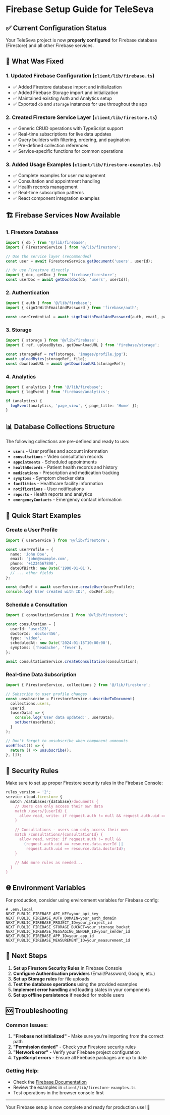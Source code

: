 # Firebase Setup Guide for TeleSeva

## ✅ Current Configuration Status

Your TeleSeva project is now **properly configured** for Firebase database (Firestore) and all other Firebase services.

## 🔧 What Was Fixed

### 1. Updated Firebase Configuration (`client/lib/firebase.ts`)
- ✅ Added Firestore database import and initialization
- ✅ Added Firebase Storage import and initialization
- ✅ Maintained existing Auth and Analytics setup
- ✅ Exported `db` and `storage` instances for use throughout the app

### 2. Created Firestore Service Layer (`client/lib/firestore.ts`)
- ✅ Generic CRUD operations with TypeScript support
- ✅ Real-time subscriptions for live data updates
- ✅ Query builders with filtering, ordering, and pagination
- ✅ Pre-defined collection references
- ✅ Service-specific functions for common operations

### 3. Added Usage Examples (`client/lib/firestore-examples.ts`)
- ✅ Complete examples for user management
- ✅ Consultation and appointment handling
- ✅ Health records management
- ✅ Real-time subscription patterns
- ✅ React component integration examples

## 🏗️ Firebase Services Now Available

### 1. **Firestore Database** 
```typescript
import { db } from '@/lib/firebase';
import { FirestoreService } from '@/lib/firestore';

// Use the service layer (recommended)
const user = await FirestoreService.getDocument('users', userId);

// Or use Firestore directly
import { doc, getDoc } from 'firebase/firestore';
const userDoc = await getDoc(doc(db, 'users', userId));
```

### 2. **Authentication**
```typescript
import { auth } from '@/lib/firebase';
import { signInWithEmailAndPassword } from 'firebase/auth';

const userCredential = await signInWithEmailAndPassword(auth, email, password);
```

### 3. **Storage**
```typescript
import { storage } from '@/lib/firebase';
import { ref, uploadBytes, getDownloadURL } from 'firebase/storage';

const storageRef = ref(storage, 'images/profile.jpg');
await uploadBytes(storageRef, file);
const downloadURL = await getDownloadURL(storageRef);
```

### 4. **Analytics**
```typescript
import { analytics } from '@/lib/firebase';
import { logEvent } from 'firebase/analytics';

if (analytics) {
  logEvent(analytics, 'page_view', { page_title: 'Home' });
}
```

## 📊 Database Collections Structure

The following collections are pre-defined and ready to use:

- **`users`** - User profiles and account information
- **`consultations`** - Video consultation records
- **`appointments`** - Scheduled appointments
- **`healthRecords`** - Patient health records and history
- **`medications`** - Prescription and medication tracking
- **`symptoms`** - Symptom checker data
- **`facilities`** - Healthcare facility information
- **`notifications`** - User notifications
- **`reports`** - Health reports and analytics
- **`emergencyContacts`** - Emergency contact information

## 🚀 Quick Start Examples

### Create a User Profile
```typescript
import { userService } from '@/lib/firestore';

const userProfile = {
  name: 'John Doe',
  email: 'john@example.com',
  phone: '+1234567890',
  dateOfBirth: new Date('1990-01-01'),
  // ... other fields
};

const docRef = await userService.createUser(userProfile);
console.log('User created with ID:', docRef.id);
```

### Schedule a Consultation
```typescript
import { consultationService } from '@/lib/firestore';

const consultation = {
  userId: 'user123',
  doctorId: 'doctor456',
  type: 'video',
  scheduledAt: new Date('2024-01-15T10:00:00'),
  symptoms: ['headache', 'fever'],
};

await consultationService.createConsultation(consultation);
```

### Real-time Data Subscription
```typescript
import { FirestoreService, collections } from '@/lib/firestore';

// Subscribe to user profile changes
const unsubscribe = FirestoreService.subscribeToDocument(
  collections.users,
  userId,
  (userData) => {
    console.log('User data updated:', userData);
    setUser(userData);
  }
);

// Don't forget to unsubscribe when component unmounts
useEffect(() => {
  return () => unsubscribe();
}, []);
```

## 🔐 Security Rules

Make sure to set up proper Firestore security rules in the Firebase Console:

```javascript
rules_version = '2';
service cloud.firestore {
  match /databases/{database}/documents {
    // Users can only access their own data
    match /users/{userId} {
      allow read, write: if request.auth != null && request.auth.uid == userId;
    }
    
    // Consultations - users can only access their own
    match /consultations/{consultationId} {
      allow read, write: if request.auth != null && 
        (request.auth.uid == resource.data.userId || 
         request.auth.uid == resource.data.doctorId);
    }
    
    // Add more rules as needed...
  }
}
```

## 🌐 Environment Variables

For production, consider using environment variables for Firebase config:

```env
# .env.local
NEXT_PUBLIC_FIREBASE_API_KEY=your_api_key
NEXT_PUBLIC_FIREBASE_AUTH_DOMAIN=your_auth_domain
NEXT_PUBLIC_FIREBASE_PROJECT_ID=your_project_id
NEXT_PUBLIC_FIREBASE_STORAGE_BUCKET=your_storage_bucket
NEXT_PUBLIC_FIREBASE_MESSAGING_SENDER_ID=your_sender_id
NEXT_PUBLIC_FIREBASE_APP_ID=your_app_id
NEXT_PUBLIC_FIREBASE_MEASUREMENT_ID=your_measurement_id
```

## 📝 Next Steps

1. **Set up Firestore Security Rules** in Firebase Console
2. **Configure Authentication providers** (Email/Password, Google, etc.)
3. **Set up Storage rules** for file uploads
4. **Test the database operations** using the provided examples
5. **Implement error handling** and loading states in your components
6. **Set up offline persistence** if needed for mobile users

## 🆘 Troubleshooting

### Common Issues:
1. **"Firebase not initialized"** - Make sure you're importing from the correct path
2. **"Permission denied"** - Check your Firestore security rules
3. **"Network error"** - Verify your Firebase project configuration
4. **TypeScript errors** - Ensure all Firebase packages are up to date

### Getting Help:
- Check the [Firebase Documentation](https://firebase.google.com/docs)
- Review the examples in `client/lib/firestore-examples.ts`
- Test operations in the browser console first

---

Your Firebase setup is now complete and ready for production use! 🎉

